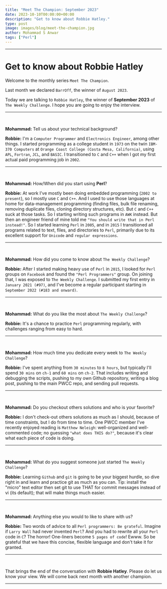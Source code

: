 ```yaml
---
title: "Meet The Champion: September 2023"
date: 2023-10-10T00:00:00+00:00
description: "Get to know about Robbie Hatley."
type: post
image: images/blog/meet-the-champion.jpg
author: Mohammad S Anwar
tags: ["Perl"]
---
```

---

# Get to know about Robbie Hatley

Welcome to the monthly series `Meet The Champion`.

Last month we declared `BarrOff`, the winner of `August 2023`.

Today we are talking to `Robbie Hatley`, the winner of **September 2023** of `The Weekly Challenge`. I hope you are going to enjoy the interview.

---

<br>

**Mohammad:** Tell us about your technical background?

**Robbie:** I'm a `Computer Programmer` and `Electronics Engineer`, among other things. I started programming as a college student in `1973` on the twin `IBM-370 Computers` at `Orange Coast College (Costa Mesa, California)`, using `APL`, `Fortran`, `JCL`, and `BASIC`. I transitioned to `C` and `C++` when I got my first actual paid programming job in `2002`.

---

<br>

**Mohammad:** How/When did you start using **Perl**?

**Robbie:** At work I've mostly been doing embedded programming (`2002 to present`), so I mostly use `C` and `C++`. And I used to use those languages at home for data-management programming (finding files, bulk file renaming, removing duplicate files, cloning directory structures, etc). But `C` and `C++` suck at those tasks. So I starting writing such programs in `AWK` instead. But then an engineer friend of mine told me `"You should write that in Perl instead!"`. So I started learning `Perl` in `2005`, and in `2015` I transitioned all programs related to text, files, and directories to `Perl`, primarily due to its excellent support for `Unicode` and `regular expressions`.

---

<br>

**Mohammad:** How did you come to know about `The Weekly Challenge`?

**Robbie:** After I started making heavy use of `Perl` in `2015`, I looked for `Perl` groups on `Facebook` and found the `"Perl Programmers"` group. On joining that, I was exposed to `The Weekly Challenge`. I submitted my first entry in `January 2021 (#97)`, and I've become a regular participant starting in `September 2022 (#183 and onward)`.

---

<br>

**Mohammad:** What do you like the most about `The Weekly Challenge`?

**Robbie:** It's a chance to practice `Perl` programming regularly, with challenges ranging from easy to hard.

---

<br>

**Mohammad:** How much time you dedicate every week to `The Weekly Challenge`?

**Robbie:** I've spent anything from `30 minutes` to `8 hours`, but typically I'll spend `30 mins` on `ch-1` and `60 mins` on `ch-2`. That includes writing and debugging the scripts, pushing to my own Github repository, writing a blog post, pushing to the main PWCC repo, and sending pull requests.

---

<br>

**Mohammad:** Do you checkout others solutions and who is your favorite?

**Robbie:** I don't check-out others solutions as much as I should, because of time constraints, but I do from time to time. One PWCC member I've recently enjoyed reading is `Matthew Neleigh`: well-organized and well-commented code; no guessing `"what does THIS do?"`, because it's clear what each piece of code is doing.

---

<br>

**Mohammad:** What do you suggest someone just started `The Weekly Challenge`?

**Robbie:** Learning `Github` and `git` is going to be your biggest hurdle, so dive right in and learn and practice git as much as you can. Tip: install the "micro" text editor then set git to use THAT for commit messages instead of vi (its default); that will make things much easier.

---

<br>

**Mohammad:** Anything else you would to like to share with us?

**Robbie:** Two words of advice to all `Perl programmers: Be grateful`. Imagine if `Larry Wall` had never invented `Perl`? And you had to rewrite all your `Perl` code in `C`? The horror! One-liners become `5 pages of code`! Ewww. So be grateful that we have this concise, flexible language and don't take it for granted.

---

<br>

That brings the end of the conversation with **Robbie Hatley**. Please do let us know your view. We will come back next month with another champion.

---
